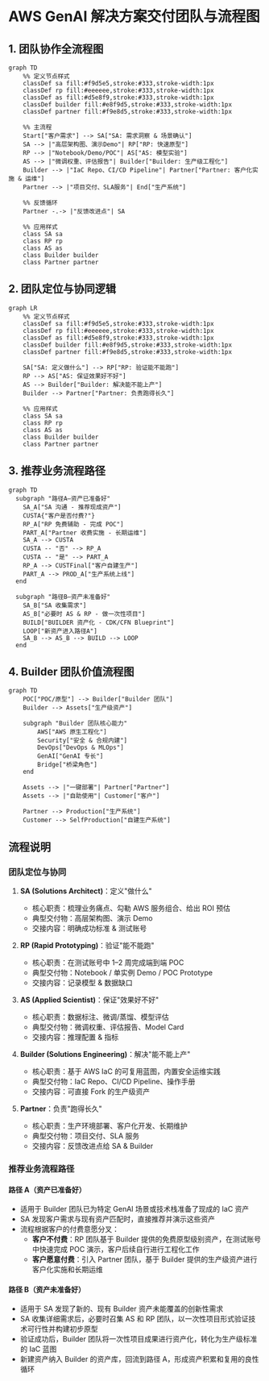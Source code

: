 # AWS GenAI 解决方案交付团队与流程图

## 1. 团队协作全流程图

```mermaid
graph TD
    %% 定义节点样式
    classDef sa fill:#f9d5e5,stroke:#333,stroke-width:1px
    classDef rp fill:#eeeeee,stroke:#333,stroke-width:1px
    classDef as fill:#d5e8f9,stroke:#333,stroke-width:1px
    classDef builder fill:#e8f9d5,stroke:#333,stroke-width:1px
    classDef partner fill:#f9e8d5,stroke:#333,stroke-width:1px

    %% 主流程
    Start["客户需求"] --> SA["SA: 需求洞察 & 场景确认"]
    SA --> |"高层架构图、演示Demo"| RP["RP: 快速原型"]
    RP --> |"Notebook/Demo/POC"| AS["AS: 模型实验"]
    AS --> |"微调权重、评估报告"| Builder["Builder: 生产级工程化"]
    Builder --> |"IaC Repo、CI/CD Pipeline"| Partner["Partner: 客户化实施 & 运维"]
    Partner --> |"项目交付、SLA服务"| End["生产系统"]

    %% 反馈循环
    Partner -.-> |"反馈改进点"| SA

    %% 应用样式
    class SA sa
    class RP rp
    class AS as
    class Builder builder
    class Partner partner
```

## 2. 团队定位与协同逻辑

```mermaid
graph LR
    %% 定义节点样式
    classDef sa fill:#f9d5e5,stroke:#333,stroke-width:1px
    classDef rp fill:#eeeeee,stroke:#333,stroke-width:1px
    classDef as fill:#d5e8f9,stroke:#333,stroke-width:1px
    classDef builder fill:#e8f9d5,stroke:#333,stroke-width:1px
    classDef partner fill:#f9e8d5,stroke:#333,stroke-width:1px

    SA["SA: 定义做什么"] --> RP["RP: 验证能不能跑"]
    RP --> AS["AS: 保证效果好不好"]
    AS --> Builder["Builder: 解决能不能上产"]
    Builder --> Partner["Partner: 负责跑得长久"]

    %% 应用样式
    class SA sa
    class RP rp
    class AS as
    class Builder builder
    class Partner partner
```

## 3. 推荐业务流程路径

```mermaid
graph TD
  subgraph "路径A—资产已准备好"
    SA_A["SA 沟通 - 推荐现成资产"]
    CUSTA{"客户是否付费?"}
    RP_A["RP 免费辅助 - 完成 POC"]
    PART_A["Partner 收费实施 - 长期运维"]
    SA_A --> CUSTA
    CUSTA -- "否" --> RP_A
    CUSTA -- "是" --> PART_A
    RP_A --> CUSTFinal["客户自建生产"]
    PART_A --> PROD_A["生产系统上线"]
  end

  subgraph "路径B—资产未准备好"
    SA_B["SA 收集需求"]
    AS_B["必要时 AS & RP - 做一次性项目"]
    BUILD["BUILDER 资产化 - CDK/CFN Blueprint"]
    LOOP["新资产进入路径A"]
    SA_B --> AS_B --> BUILD --> LOOP
  end
```

## 4. Builder 团队价值流程图

```mermaid
graph TD
    POC["POC/原型"] --> Builder["Builder 团队"]
    Builder --> Assets["生产级资产"]

    subgraph "Builder 团队核心能力"
        AWS["AWS 原生工程化"]
        Security["安全 & 合规内建"]
        DevOps["DevOps & MLOps"]
        GenAI["GenAI 专长"]
        Bridge["桥梁角色"]
    end

    Assets --> |"一键部署"| Partner["Partner"]
    Assets --> |"自助使用"| Customer["客户"]

    Partner --> Production["生产系统"]
    Customer --> SelfProduction["自建生产系统"]
```

## 流程说明

### 团队定位与协同

1. **SA (Solutions Architect)**：定义"做什么"

   - 核心职责：梳理业务痛点、勾勒 AWS 服务组合、给出 ROI 预估
   - 典型交付物：高层架构图、演示 Demo
   - 交接内容：明确成功标准 & 测试账号

2. **RP (Rapid Prototyping)**：验证"能不能跑"

   - 核心职责：在测试账号中 1–2 周完成端到端 POC
   - 典型交付物：Notebook / 单实例 Demo / POC Prototype
   - 交接内容：记录模型 & 数据缺口

3. **AS (Applied Scientist)**：保证"效果好不好"

   - 核心职责：数据标注、微调/蒸馏、模型评估
   - 典型交付物：微调权重、评估报告、Model Card
   - 交接内容：推理配置 & 指标

4. **Builder (Solutions Engineering)**：解决"能不能上产"

   - 核心职责：基于 AWS IaC 的可复用蓝图，内置安全运维实践
   - 典型交付物：IaC Repo、CI/CD Pipeline、操作手册
   - 交接内容：可直接 Fork 的生产级资产

5. **Partner**：负责"跑得长久"
   - 核心职责：生产环境部署、客户化开发、长期维护
   - 典型交付物：项目交付、SLA 服务
   - 交接内容：反馈改进点给 SA & Builder

### 推荐业务流程路径

#### 路径 A（资产已准备好）

- 适用于 Builder 团队已为特定 GenAI 场景或技术栈准备了现成的 IaC 资产
- SA 发现客户需求与现有资产匹配时，直接推荐并演示这些资产
- 流程根据客户的付费意愿分叉：
  - **客户不付费**：RP 团队基于 Builder 提供的免费原型级别资产，在测试账号中快速完成 POC 演示，客户后续自行进行工程化工作
  - **客户愿意付费**：引入 Partner 团队，基于 Builder 提供的生产级资产进行客户化实施和长期运维

#### 路径 B（资产未准备好）

- 适用于 SA 发现了新的、现有 Builder 资产未能覆盖的创新性需求
- SA 收集详细需求后，必要时召集 AS 和 RP 团队，以一次性项目形式验证技术可行性并构建初步原型
- 验证成功后，Builder 团队将一次性项目成果进行资产化，转化为生产级标准的 IaC 蓝图
- 新建资产纳入 Builder 的资产库，回流到路径 A，形成资产积累和复用的良性循环
